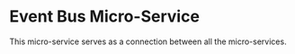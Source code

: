 # Event Bus Micro-Service

This micro-service serves as a connection between all the micro-services.